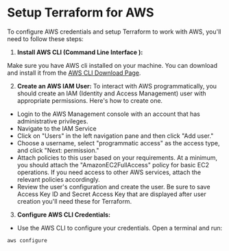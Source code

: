 # Setup Terraform for AWS

To configure AWS credentials and setup Terraform to work with AWS, you'll need to follow these steps:

1. **Install AWS CLI (Command Line Interface ):**

Make sure you have AWS cli installed on your machine. You can download and install it from the [AWS CLI Download Page](https://aws.amazon.com/cli).

2. **Create an AWS IAM User:**
To interact with AWS programmatically, you should create an IAM (Identity and Access Management) user with appropriate permissions. Here's how to create one.

- Login to the AWS Management console with an account that has administrative privileges.
- Navigate to the IAM Service
- Click on "Users" in the left navigation pane and then click "Add user."
- Choose a username, select "programmatic access" as the access type, and click "Next: permission."
- Attach policies to this user based on your requirements. At a minimum, you should attach the "AmazonEC2FullAccess" policy for basic EC2 operations. If you need access to other AWS services, attach the relevant policies accordingly. 
- Review the user's configuration and create the user. Be sure to save Access Key ID and Secret Access Key that are displayed after user creation you'll need these for Terraform. 

3. **Configure AWS CLI Credentials:**

- Use the AWS CLI to configure your credentials. Open a terminal and run:

```
aws configure
```
